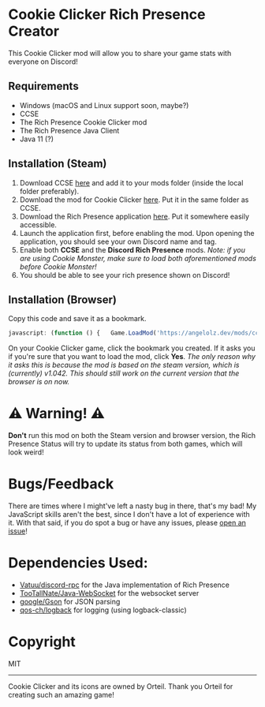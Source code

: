 # Cookie Clicker Rich Presence Creator
This Cookie Clicker mod will allow you to share your game stats with everyone on Discord!

## Requirements
- Windows (macOS and Linux support soon, maybe?)
- CCSE
- The Rich Presence Cookie Clicker mod
- The Rich Presence Java Client
- Java 11 (?)

## Installation (Steam)
1) Download CCSE [here](https://klattmose.github.io/CookieClicker/SteamMods/CCSE.zip?v=2.031) and add it to your mods folder (inside the local folder preferably).
2) Download the mod for Cookie Clicker [here](https://www.google.com/). Put it in the same folder as CCSE.
3) Download the Rich Presence application [here](https://www.google.com/). Put it somewhere easily accessible.
4) Launch the application first, before enabling the mod. Upon opening the application, you should see your own Discord name and tag.
5) Enable both **CCSE** and the **Discord Rich Presence** mods. *Note: if you are using Cookie Monster, make sure to load both aforementioned mods before Cookie Monster!*
6) You should be able to see your rich presence shown on Discord!

## Installation (Browser)
Copy this code and save it as a bookmark.
```javascript
javascript: (function () {   Game.LoadMod('https://angelolz.dev/mods/ccrpc/main.js'); }());
```

On your Cookie Clicker game, click the bookmark you created. If it asks you if you're sure that you want to load the mod, click **Yes**. *The only reason why it asks this is because the mod is based on the steam version, which is (currently) v1.042. This should still work on the current version that the browser is on now.* 

# :warning: Warning! :warning: 
**Don't** run this mod on both the Steam version and browser version, the Rich Presence Status will try to update its status from both games, which will look weird!

# Bugs/Feedback
There are times where I might've left a nasty bug in there, that's my bad! My JavaScript skills aren't the best, since I don't have a lot of experience with it. With that said, if you do spot a bug or have any issues, please [open an issue](https://github.com/angelolz1/CookieClickerRPC/issues)! 

# Dependencies Used:
- [Vatuu/discord-rpc](https://github.com/Vatuu/discord-rpc) for the Java implementation of Rich Presence
- [TooTallNate/Java-WebSocket](https://github.com/TooTallNate/Java-WebSocket) for the websocket server
- [google/Gson](https://github.com/google/gson) for JSON parsing
- [qos-ch/logback](https://github.com/qos-ch/logback) for logging (using logback-classic)

# Copyright
MIT

---
Cookie Clicker and its icons are owned by Orteil. Thank you Orteil for creating such an amazing game! 
